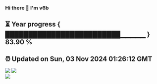 ### Hi there 👋  I'm v6b  
⏳ Year progress { █████████████████████████▁▁▁▁▁ } 83.90 %
---
⏰ Updated on Sun, 03 Nov 2024 01:26:12 GMT
---
![](https://github-readme-stats.vercel.app/api?username=v6b&bg_color=30,e96443,904e95&title_color=fff&text_color=fff&layout=compact)
![](https://github-readme-stats.vercel.app/api/top-langs/?username=v6b&layout=compact&bg_color=30,e96443,904e95&title_color=fff&text_color=fff)  
![](https://gcore.jsdelivr.net/gh/v6b/v6b@main/assets/github-contribution-grid-snake.svg)

